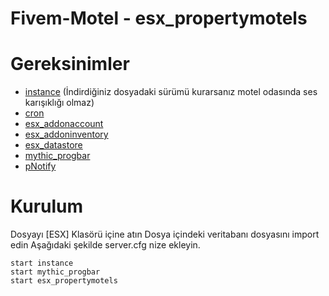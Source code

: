 # Fivem-Motel - esx_propertymotels


# Gereksinimler

+ [instance](https://github.com/ESX-Org/instance) (İndirdiğiniz dosyadaki sürümü kurarsanız motel odasında ses karışıklığı olmaz)
+ [cron](https://github.com/ESX-Org/cron)
+ [esx_addonaccount](https://github.com/ESX-Org/esx_addonaccount)
+ [esx_addoninventory](https://github.com/ESX-Org/esx_addoninventory)
+ [esx_datastore](https://github.com/ESX-Org/esx_datastore)
+ [mythic_progbar](https://forum.fivem.net/t/dev-resource-mythic-progress-bar/527607)
+ [pNotify](https://forum.fivem.net/t/release-pnotify-in-game-js-notifications-using-noty/20659)

# Kurulum

Dosyayı [ESX] Klasörü içine atın
Dosya içindeki veritabanı dosyasını import edin
Aşağıdaki şekilde server.cfg nize ekleyin.
```
start instance
start mythic_progbar
start esx_propertymotels
```
